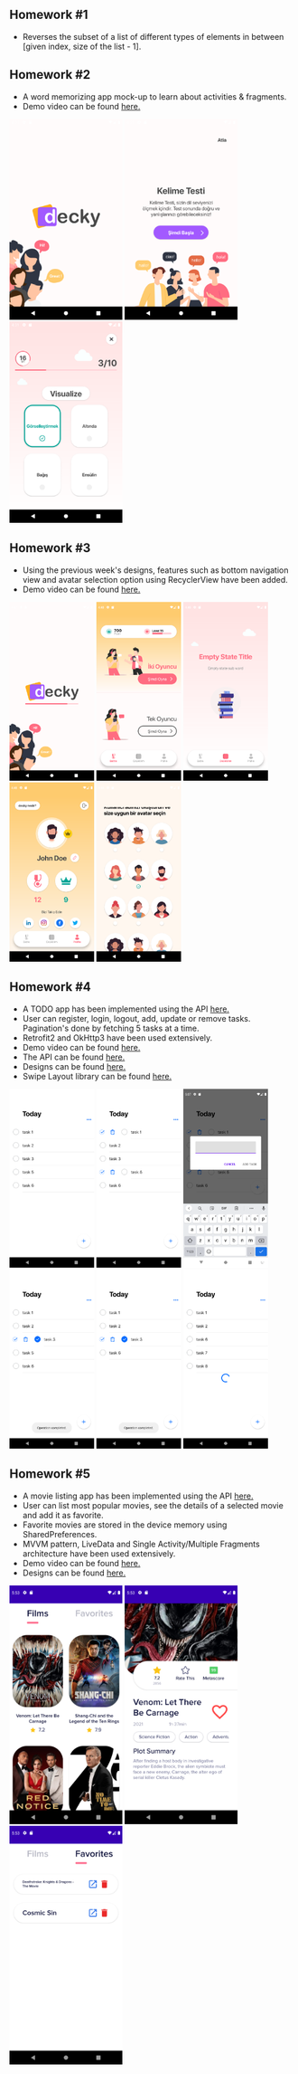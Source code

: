 ## Homework #1
* Reverses the subset of a list of different types of elements in between [given index, size of the list - 1].

## Homework #2
* A word memorizing app mock-up to learn about activities & fragments.
* Demo video can be found [here.](https://youtu.be/kHD_lfEPDIw)
<p float="middle">
  <img src="https://github.com/omercanbaltaci/IBTech-Bootcamp/blob/main/HW2/images/device-2021-11-25-163105.png" width="200" />
  <img src="https://github.com/omercanbaltaci/IBTech-Bootcamp/blob/main/HW2/images/device-2021-11-25-163123.png" width="200" /> 
  <img src="https://github.com/omercanbaltaci/IBTech-Bootcamp/blob/main/HW2/images/device-2021-11-25-163140.png" width="200" />
</p>

## Homework #3
* Using the previous week's designs, features such as bottom navigation view and avatar selection option using RecyclerView have been added.
* Demo video can be found [here.](https://youtu.be/Nit92-2-RU8)
<p float="middle">
  <img src="https://github.com/omercanbaltaci/IBTech-Bootcamp/blob/main/HW3/images/device-2021-11-25-164753.png" width="150" />
  <img src="https://github.com/omercanbaltaci/IBTech-Bootcamp/blob/main/HW3/images/device-2021-11-25-164809.png" width="150" /> 
  <img src="https://github.com/omercanbaltaci/IBTech-Bootcamp/blob/main/HW3/images/device-2021-11-25-164820.png" width="150" />
  <img src="https://github.com/omercanbaltaci/IBTech-Bootcamp/blob/main/HW3/images/device-2021-11-25-164837.png" width="150" />
  <img src="https://github.com/omercanbaltaci/IBTech-Bootcamp/blob/main/HW3/images/device-2021-11-25-164903.png" width="150" />
</p>

## Homework #4
* A TODO app has been implemented using the API [here.](https://documenter.getpostman.com/view/8858534/SW7dX7JG)
* User can register, login, logout, add, update or remove tasks. Pagination's done by fetching 5 tasks at a time.
* Retrofit2 and OkHttp3 have been used extensively.
* Demo video can be found [here.](https://youtu.be/jLeC-Q59WOg)
* The API can be found [here.](https://documenter.getpostman.com/view/8858534/SW7dX7JG)
* Designs can be found [here.](https://www.figma.com/file/GdzR0Y4gMtV9ERf5GNryJpLQ/Tasker?node-id=0%3A174)
* Swipe Layout library can be found [here.](https://github.com/rambler-digital-solutions/swipe-layout-android)
<p float="middle">
  <img src="https://github.com/omercanbaltaci/IBTech-Bootcamp/blob/main/HW4/images/device-2021-11-25-170722.png" width="150" />
  <img src="https://github.com/omercanbaltaci/IBTech-Bootcamp/blob/main/HW4/images/device-2021-11-25-170747.png" width="150" /> 
  <img src="https://github.com/omercanbaltaci/IBTech-Bootcamp/blob/main/HW4/images/device-2021-11-25-170801.png" width="150" />
  <img src="https://github.com/omercanbaltaci/IBTech-Bootcamp/blob/main/HW4/images/device-2021-11-25-171244.png" width="150" />
  <img src="https://github.com/omercanbaltaci/IBTech-Bootcamp/blob/main/HW4/images/device-2021-11-25-171305.png" width="150" />
  <img src="https://github.com/omercanbaltaci/IBTech-Bootcamp/blob/main/HW4/images/device-2021-11-25-171905.png" width="150" />
</p>

## Homework #5
* A movie listing app has been implemented using the API [here.](https://developers.themoviedb.org/)
* User can list most popular movies, see the details of a selected movie and add it as favorite.
* Favorite movies are stored in the device memory using SharedPreferences.
* MVVM pattern, LiveData and Single Activity/Multiple Fragments architecture have been used extensively.
* Demo video can be found [here.](https://youtu.be/Fv934kXGLys)
* Designs can be found [here.](https://www.figma.com/file/gIQiV6vlr4prYJkLgTjlp3/movie-app-(1))
<p float="middle">
  <img src="https://github.com/omercanbaltaci/IBTech-Bootcamp/blob/main/HW5/images/device-2021-11-25-175315.png" width="200" />
  <img src="https://github.com/omercanbaltaci/IBTech-Bootcamp/blob/main/HW5/images/device-2021-11-25-175343.png" width="200" /> 
  <img src="https://github.com/omercanbaltaci/IBTech-Bootcamp/blob/main/HW5/images/device-2021-11-25-175358.png" width="200" />
</p>
